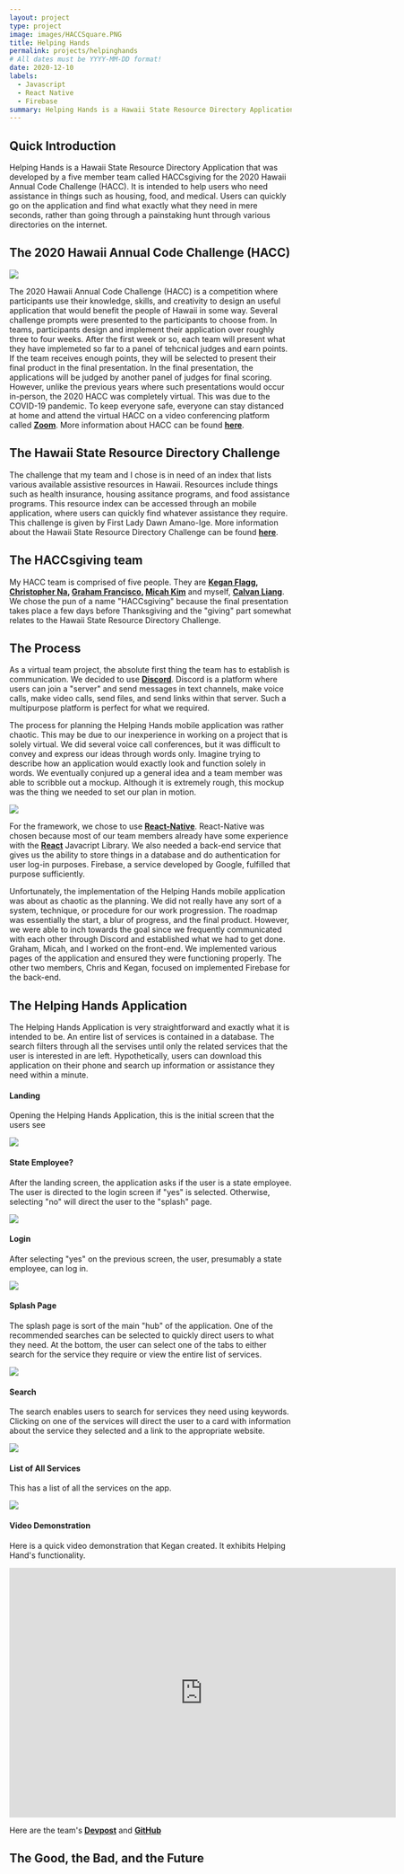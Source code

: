 ```yaml
---
layout: project
type: project
image: images/HACCSquare.PNG
title: Helping Hands
permalink: projects/helpinghands
# All dates must be YYYY-MM-DD format!
date: 2020-12-10
labels:
  - Javascript
  - React Native
  - Firebase
summary: Helping Hands is a Hawaii State Resource Directory Application that was developed by a five member team called HACCsgiving for the 2020 Hawaii Annual Code Challenge (HACC). It is intended to help users who need assistance in things such as housing, food, and medical. Users can quickly go on the mobile application and find what exactly what they need in mere seconds, rather than going through a painstaking hunt through various directories on the internet. 
---
```


## Quick Introduction

Helping Hands is a Hawaii State Resource Directory Application that was developed by a five member team called HACCsgiving for the 2020 Hawaii Annual Code Challenge (HACC). It is intended to help users who need assistance in things such as housing, food, and medical. Users can quickly go on the application and find what exactly what they need in mere seconds, rather than going through a painstaking hunt through various directories on the internet. 

## The 2020 Hawaii Annual Code Challenge (HACC)

<img class="ui large centered image" src="../images/HACC.png">

The 2020 Hawaii Annual Code Challenge (HACC) is a competition where participants use their knowledge, skills, and creativity to design an useful application that would benefit the people of Hawaii in some way. Several challenge prompts were presented to the participants to choose from. In teams, participants design and implement their application over roughly three to four weeks. After the first week or so, each team will present what they have implemeted so far to a panel of tehcnical judges and earn points. If the team receives enough points, they will be selected to present their final product in the final presentation. In the final presentation, the applications will be judged by another panel of judges for final scoring. However, unlike the previous years where such presentations would occur in-person, the 2020 HACC was completely virtual. This was due to the COVID-19 pandemic. To keep everyone safe, everyone can stay distanced at home and attend the virtual HACC on a video conferencing platform called **[Zoom](https://zoom.us)**. More information about HACC can be found **[here](https://hacc.hawaii.gov/)**.

## The Hawaii State Resource Directory Challenge

The challenge that my team and I chose is in need of an index that lists various available assistive resources in Hawaii. Resources include things such as health insurance, housing assitance programs, and food assistance programs. This resource index can be accessed through an mobile application, where users can quickly find whatever assistance they require. This challenge is given by First Lady Dawn Amano-Ige. More information about the Hawaii State Resource Directory Challenge can be found **[here](https://hacc.hawaii.gov/wp-content/uploads/2020/10/Challenge_2020_ResourceDirectory.pdf)**.

## The HACCsgiving team

My HACC team is comprised of five people. They are **[Kegan Flagg](https://github.com/LukewarmCoffee), [Christopher Na](https://github.com/chrisjna), [Graham Francisco](https://github.com/gbfrancisco), [Micah Kim](https://github.com/kimmicah)** and myself, **[Calvan Liang](https://github.com/calvan-liang)**. We chose the pun of a name "HACCsgiving" because the final presentation takes place a few days before Thanksgiving and the "giving" part somewhat relates to the Hawaii State Resource Directory Challenge. 

## The Process

As a virtual team project, the absolute first thing the team has to establish is communication. We decided to use **[Discord](https://discord.com/)**. Discord is a platform where users can join a "server" and send messages in text channels, make voice calls, make video calls, send files, and send links within that server. Such a multipurpose platform is perfect for what we required.

The process for planning the Helping Hands mobile application was rather chaotic. This may be due to our inexperience in working on a project that is solely virtual. We did several voice call conferences, but it was difficult to convey and express our ideas through words only. Imagine trying to describe how an application would exactly look and function solely in words. We eventually conjured up a general idea and a team member was able to scribble out a mockup. Although it is extremely rough, this mockup was the thing we needed to set our plan in motion. 

<img class="ui large centered image" src="../images/HACCMockup.png">

For the framework, we chose to use **[React-Native](https://reactnative.dev/)**. React-Native was chosen because most of our team members already have some experience with the **[React](https://reactjs.org/)** Javacript Library. We also needed a back-end service that gives us the ability to store things in a database and do authentication for user log-in purposes. Firebase, a service developed by Google, fulfilled that purpose sufficiently.

Unfortunately, the implementation of the Helping Hands mobile application was about as chaotic as the planning. We did not really have any sort of a system, technique, or procedure for our work progression. The roadmap was essentially the start, a blur of progress, and the final product. However, we were able to inch towards the goal since we frequently communicated with each other through Discord and established what we had to get done. Graham, Micah, and I worked on the front-end. We implemented various pages of the application and ensured they were functioning properly. The other two members, Chris and Kegan, focused on implemented Firebase for the back-end.

## The Helping Hands Application

The Helping Hands Application is very straightforward and exactly what it is intended to be. An entire list of services is contained in a database. The search filters through all the servises until only the related services that the user is interested in are left. Hypothetically, users can download this application on their phone and search up information or assistance they need within a minute.

#### Landing

Opening the Helping Hands Application, this is the initial screen that the users see

<img class="ui large centered image" src="../images/landing.png">

#### State Employee?
After the landing screen, the application asks if the user is a state employee. The user is directed to the login screen if "yes" is selected. Otherwise, selecting "no" will direct the user to the "splash" page.

<img class="ui large centered image" src="../images/employee.png">

#### Login

After selecting "yes" on the previous screen, the user, presumably a state employee, can log in.

<img class="ui large centered image" src="../images/login.png">

#### Splash Page

The splash page is sort of the main "hub" of the application. One of the recommended searches can be selected to quickly direct users to what they need. At the bottom, the user can select one of the tabs to either search for the service they require or view the entire list of services. 

<img class="ui large centered image" src="../images/splash.png">

#### Search

The search enables users to search for services they need using keywords. Clicking on one of the services will direct the user to a card with information about the service they selected and a link to the appropriate website.

<img class="ui large centered image" src="../images/search.gif">

#### List of All Services

This has a list of all the services on the app.

<img class="ui large centered image" src="../images/list.png">

#### Video Demonstration
Here is a quick video demonstration that Kegan created. It exhibits Helping Hand's functionality.

<iframe width="690" height="445" src="https://www.youtube.com/embed/pmVGrtbvdLk" frameborder="0" allow="accelerometer; autoplay; clipboard-write; encrypted-media; gyroscope; picture-in-picture" allowfullscreen></iframe>

Here are the team's **[Devpost](https://devpost.com/software/helping-hands-o96srp)** and **[GitHub](https://github.com/HACC2020/HACCsgiving)**

## The Good, the Bad, and the Future
